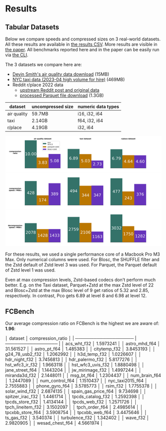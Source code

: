 # Results

## Tabular Datasets

Below we compare speeds and compressed sizes on 3 real-world datasets.
All these results are available in
[the results CSV](./benchmark_results/mbp_m3_max_rust1_82.csv).
More results are visible in [the paper](https://arxiv.org/abs/2502.06112).
All benchmarks reported here and in the paper can be easily run via
[the CLI](../pco_cli/README.md#bench).

The 3 datasets we compare here are:

* [Devin Smith's air quality data download](https://deephaven.io/wp-content/devinrsmith-air-quality.20220714.zstd.parquet)
  (15MB)
* [NYC taxi data (2023-04 high volume for hire)](https://www.nyc.gov/site/tlc/about/tlc-trip-record-data.page) (469MB)
* Reddit r/place 2022 data
  * [upstream Reddit post and original data](https://www.reddit.com/r/place/comments/txvk2d/rplace_datasets_april_fools_2022/)
  * [processed Parquet file download](https://pcodec-public.s3.amazonaws.com/reddit_2022_place_numerical.parquet)
    (1.3GB)

| dataset     | uncompressed size | numeric data types |
|-------------|-------------------|--------------------|
| air quality | 59.7MB            | i16, i32, i64      |
| taxi        | 2.14GB            | f64, i32, i64      |
| r/place     | 4.19GB            | i32, i64           |

<p align="center">
  <img
    alt="bar charts showing better compression for Pco than zstd.parquet"
    src="../images/real_world_compression_ratio.svg"
    width="700px"
  >
  <img
    alt="bar charts showing similar compression speed for Pco and zstd.parquet"
    src="../images/real_world_compression_speed.svg"
    width="700px"
  >
  <img
    alt="bar charts showing faster decompression speed for Pco than zstd.parquet"
    src="../images/real_world_decompression_speed.svg"
    width="700px"
  >
</p>

For these results, we used a single performance core of a Macbook Pro M3 Max.
Only numerical columns were used.
For Blosc, the SHUFFLE filter and the Zstd default of Zstd level 3 was used.
For Parquet, the Parquet default of Zstd level 1 was used.

Even at max compression levels, Zstd-based codecs don't perform much better.
E.g. on the Taxi dataset, Parquet+Zstd at the max Zstd level of 22 and Blosc+Zstd
at the max Blosc level of 9 get ratios of 5.32 and 2.85, respectively.
In contrast, Pco gets 6.89 at level 8 and 6.98 at level 12.

## FCBench

Our average compression ratio on FCBench is the highest we are aware of: **1.96**:

│ dataset             │ compression_ratio │
| ─────────────────── | ───────────────── |
│ acs_wht_f32         │         1.5973241 │
│ astro_mhd_f64       │         31.561527 │
│ astro_pt_f64        │          1.485383 │
│ citytemp_f32        │         3.8453193 │
│ g24_78_usb2_f32     │         1.2062992 │
│ h3d_temp_f32        │         1.0226607 │
│ hdr_night_f32       │         3.7456813 │
│ hdr_palermo_f32     │         5.8177276 │
│ hst_wfc3_ir_f32     │         1.9663118 │
│ hst_wfc3_uvis_f32   │         1.8880498 │
│ jane_street_f64     │         1.1443204 │
│ jw_mirimage_f32     │         1.4997244 │
│ miranda3d_f32       │         2.1448011 │
│ msg_bt_f64          │         1.2304437 │
│ num_brain_f64       │         1.2447089 │
│ num_control_f64     │         1.1510437 │
│ nyc_taxi2015_f64    │         2.7555883 │
│ phone_gyro_f64      │         3.5785773 │
│ rsim_f32            │         1.7755378 │
│ solar_wind_f32      │         2.6874135 │
│ spain_gas_price_f64 │          9.734698 │
│ spitzer_irac_f32    │         1.4461714 │
│ tpcds_catalog_f32   │         1.2592398 │
│ tpcds_store_f32     │         1.4134144 │
│ tpcds_web_f32       │         1.2571726 │
│ tpch_lineitem_f32   │         3.1502097 │
│ tpch_order_f64      │         2.4985614 │
│ tpcxbb_store_f64    │         3.5908754 │
│ tpcxbb_web_f64      │         3.4475646 │
│ ts_gas_f32          │          3.540374 │
│ turbulence_f32      │          1.342402 │
│ wave_f32            │         2.9820905 │
│ wesad_chest_f64     │         4.5661974 │
